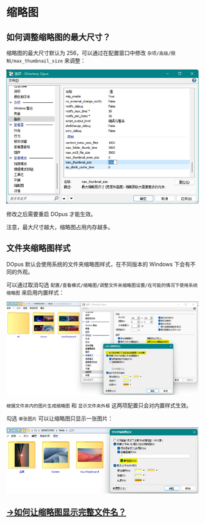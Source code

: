 # 缩略图
## 如何调整缩略图的最大尺寸？
缩略图的最大尺寸默认为 256，可以通过在配置窗口中修改 `杂项/高级/限制/max_thumbnail_size` 来调整：

![](images/缩略图/最大尺寸.png)

修改之后需要重启 DOpus 才能生效。

注意，最大尺寸越大，缩略图占用内存越多。

## 文件夹缩略图样式
DOpus 默认会使用系统的文件夹缩略图样式，在不同版本的 Windows 下会有不同的外观。

可以通过取消勾选 `配置/查看模式/缩略图/调整文件夹缩略图设置/在可能的情况下使用系统缩略图` 来启用内置样式：

![](images/缩略图/文件夹缩略图样式-内置.png)

`根据文件夹内的图片生成缩略图` 和 `显示文件夹外框` 这两项配置只会对内置样式生效。

勾选 `单张图片` 可以让缩略图只显示一张图片：

![](images/缩略图/文件夹缩略图样式-单张图片.png)

## [→如何让缩略图显示完整文件名？](README.md#如何让缩略图图标和平铺视图显示完整文件名)